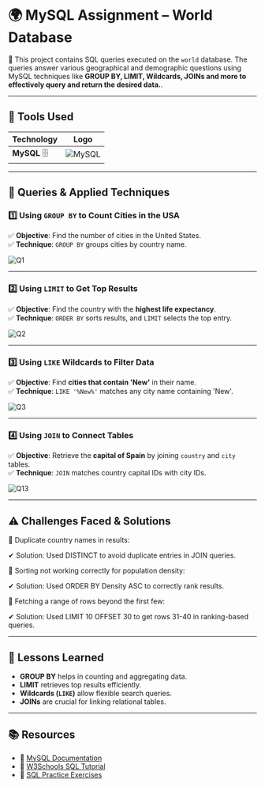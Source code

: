 # 🌍 MySQL Assignment – World Database  

📌 This project contains SQL queries executed on the `world` database. The queries answer various geographical and demographic questions using MySQL techniques like **GROUP BY, LIMIT, Wildcards, JOINs and more to effectively query and return the desired data.**.  

---

## 🔧 **Tools Used**  

| **Technology** | **Logo** |  
|--------------|---------|  
| **MySQL** 🗄️ | ![MySQL](https://img.shields.io/badge/MySQL-4479A1?style=for-the-badge&logo=mysql&logoColor=white) |  

---


## 📂 **Queries & Applied Techniques**  

### 1️⃣ **Using `GROUP BY` to Count Cities in the USA**  
✅ **Objective**: Find the number of cities in the United States.  
✅ **Technique**: `GROUP BY` groups cities by country name.  


 
![Q1](https://github.com/user-attachments/assets/cfea8528-c38f-4527-af54-733574a6a3cc)


---

### 2️⃣ **Using `LIMIT` to Get Top Results**  
✅ **Objective**: Find the country with the **highest life expectancy**.  
✅ **Technique**: `ORDER BY` sorts results, and `LIMIT` selects the top entry.  

![Q2](https://github.com/user-attachments/assets/a844b51a-77c5-49e0-ab20-3db65ced4e4c)


---

### 3️⃣ **Using `LIKE` Wildcards to Filter Data**  
✅ **Objective**: Find **cities that contain 'New'** in their name.  
✅ **Technique**: `LIKE '%New%'` matches any city name containing 'New'.  

![Q3](https://github.com/user-attachments/assets/ee2b3ccc-8c18-4a3c-9342-46e5e80f06ce)


---

### 4️⃣ **Using `JOIN` to Connect Tables**  
✅ **Objective**: Retrieve the **capital of Spain** by joining `country` and `city` tables.  
✅ **Technique**: `JOIN` matches country capital IDs with city IDs.  

![Q13](https://github.com/user-attachments/assets/a0993abe-cbbc-4445-adb1-c8b33099b0c7)


---

## ⚠️ Challenges Faced & Solutions

🔸 Duplicate country names in results:

✔ Solution: Used DISTINCT to avoid duplicate entries in JOIN queries.

🔸 Sorting not working correctly for population density:

✔ Solution: Used ORDER BY Density ASC to correctly rank results.

🔸 Fetching a range of rows beyond the first few:

✔ Solution: Used LIMIT 10 OFFSET 30 to get rows 31-40 in ranking-based queries. 

---

## 🚀 **Lessons Learned**  

- **GROUP BY** helps in counting and aggregating data.  
- **LIMIT** retrieves top results efficiently.  
- **Wildcards (`LIKE`)** allow flexible search queries.  
- **JOINs** are crucial for linking relational tables.  

---

## 📚 **Resources**  

- 📖 [MySQL Documentation](https://dev.mysql.com/doc/)  
- 🏫 [W3Schools SQL Tutorial](https://www.w3schools.com/sql/)  
- 📝 [SQL Practice Exercises](https://www.sql-practice.com/)  

